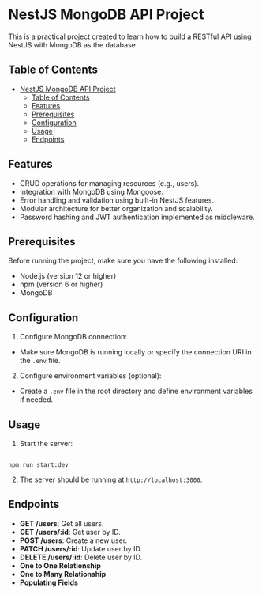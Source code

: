 # NestJS MongoDB API Project

This is a practical project created to learn how to build a RESTful API using NestJS with MongoDB as the database.

## Table of Contents

- [NestJS MongoDB API Project](#nestjs-mongodb-api-project)
  - [Table of Contents](#table-of-contents)
  - [Features](#features)
  - [Prerequisites](#prerequisites)
  - [Configuration](#configuration)
  - [Usage](#usage)
  - [Endpoints](#endpoints)

## Features

- CRUD operations for managing resources (e.g., users).
- Integration with MongoDB using Mongoose.
- Error handling and validation using built-in NestJS features.
- Modular architecture for better organization and scalability.
- Password hashing and JWT authentication implemented as middleware.

## Prerequisites

Before running the project, make sure you have the following installed:

- Node.js (version 12 or higher)
- npm (version 6 or higher)
- MongoDB

## Configuration

1. Configure MongoDB connection:

- Make sure MongoDB is running locally or specify the connection URI in the `.env` file.

2. Configure environment variables (optional):

- Create a `.env` file in the root directory and define environment variables if needed.

## Usage

1. Start the server:

```

npm run start:dev

```

2. The server should be running at `http://localhost:3000`.

## Endpoints

- **GET /users**: Get all users.
- **GET /users/:id**: Get user by ID.
- **POST /users**: Create a new user.
- **PATCH /users/:id**: Update user by ID.
- **DELETE /users/:id**: Delete user by ID.
- **One to One Relationship**
- **One to Many Relationship**
- **Populating Fields**
